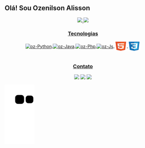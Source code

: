 ## Olá! Sou Ozenilson Alisson

<div align="center">
  <a href="https://github.com/ozenilsonalisson">
  <img height="180em" src="https://github-readme-stats.vercel.app/api?username=ozenilsonalisson&show_icons=true&theme=gruvbox&include_all_commits=true&count_private=true"/>
  <img height="180em" src="https://github-readme-stats.vercel.app/api/top-langs/?username=ozenilsonalisson&layout=compact&langs_count=7&theme=gruvbox"/>
</div>

<div  align="center"> 

  ### Tecnologias 
  <div>
    <img align="center" alt="oz-Python" height="30" width="40" src="https://cdn.jsdelivr.net/gh/devicons/devicon/icons/python/python-original.svg">
    <img align="center" alt="oz-Java" height="30" width="40" src="https://cdn.jsdelivr.net/gh/devicons/devicon/icons/java/java-original.svg">
    <img align="center" alt="oz-Php" height="30" width="40" src="https://cdn.jsdelivr.net/gh/devicons/devicon/icons/php/php-original.svg">
    <img align="center" alt="oz-Js" height="30" width="40" src="https://cdn.jsdelivr.net/gh/devicons/devicon/icons/javascript/javascript-original.svg">
    <img align="center" alt="oz-HTML" height="30" width="40" src="https://raw.githubusercontent.com/devicons/devicon/master/icons/html5/html5-original.svg">
    <img align="center" alt="oz-CSS" height="30" width="40" src="https://raw.githubusercontent.com/devicons/devicon/master/icons/css3/css3-original.svg">
  </div>
  
  <br>
  
  ### Contato
  <div> 
    <a href="https://instagram.com/ozenilson_alisson" target="_blank"><img src="https://img.shields.io/badge/-Instagram-%23E4405F?style=for-the-badge&logo=instagram&logoColor=white" target="_blank"></a>
    <a href = ""><img src="https://img.shields.io/badge/-Gmail-%23333?style=for-the-badge&logo=gmail&logoColor=white" target="_blank"></a>
    <a href="https://www.linkedin.com/in/ozenilsoncruz" target="_blank"><img src="https://img.shields.io/badge/-LinkedIn-%230077B5?style=for-the-badge&logo=linkedin&logoColor=white" target="_blank"></a> 
  </div>
 </div>
 
![Snake animation](https://github.com/ozenilsonalisson/ozenilsonalisson/blob/output/github-contribution-grid-snake.svg)
